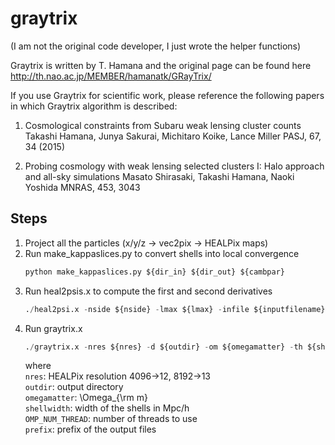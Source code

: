 # graytrix
(I am not the original code developer, I just wrote the helper functions)

Graytrix is written by T. Hamana and the original page can be found here http://th.nao.ac.jp/MEMBER/hamanatk/GRayTrix/

If you use Graytrix for scientific work, please reference the following papers in which Graytrix algorithm is described:

1. Cosmological constraints from Subaru weak lensing cluster counts
Takashi Hamana, Junya Sakurai, Michitaro Koike, Lance Miller
PASJ, 67, 34 (2015)

2. Probing cosmology with weak lensing selected clusters I: Halo approach and all-sky simulations
Masato Shirasaki, Takashi Hamana, Naoki Yoshida
MNRAS, 453, 3043


Steps
--------
1. Project all the particles (x/y/z -> vec2pix -> HEALPix maps)
2. Run make_kappaslices.py to convert shells into local convergence<br>
   ```python
   python make_kappaslices.py ${dir_in} ${dir_out} ${cambpar}
   ```
3. Run heal2psis.x to compute the first and second derivatives<br>
   ```python
   ./heal2psi.x -nside ${nside} -lmax ${lmax} -infile ${inputfilename} -outfile ${outputfile}```
4. Run graytrix.x
   ```python
   ./graytrix.x -nres ${nres} -d ${outdir} -om ${omegamatter} -th ${shellwidth} -nt ${OMP_NUM_THREADS} -f ${prefix} < infile
   ```
   where<BR>
   ```nres```: HEALPix resolution 4096->12, 8192->13<BR>
   ```outdir```: output directory<BR>
   ```omegamatter```: \Omega_{\rm m}<BR>
   ```shellwidth```: width of the shells in Mpc/h<BR>
   ```OMP_NUM_THREAD```: number of threads to use<BR>
   ```prefix```: prefix of the output files<BR>
   
